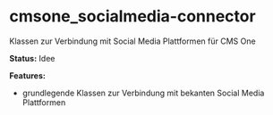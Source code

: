 # cmsone_socialmedia-connector
Klassen zur Verbindung mit Social Media Plattformen für CMS One

**Status:** Idee

**Features:**
* grundlegende Klassen zur Verbindung mit bekanten Social Media Plattformen
